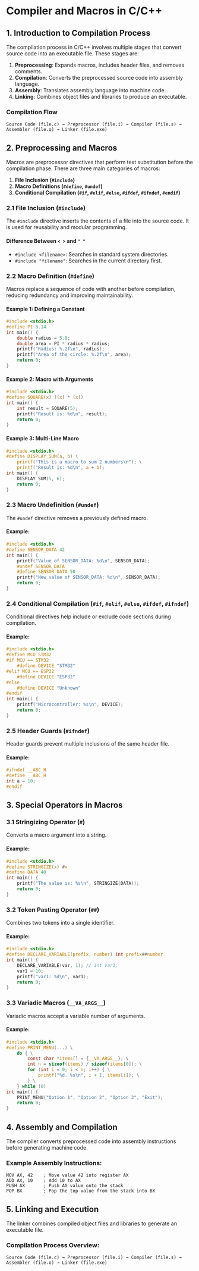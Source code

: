 # Compiler and Macros in C/C++

## 1. Introduction to Compilation Process
The compilation process in C/C++ involves multiple stages that convert source code into an executable file. These stages are:

1. **Preprocessing**: Expands macros, includes header files, and removes comments.
2. **Compilation**: Converts the preprocessed source code into assembly language.
3. **Assembly**: Translates assembly language into machine code.
4. **Linking**: Combines object files and libraries to produce an executable.

### Compilation Flow
```
Source Code (file.c) → Preprocessor (file.i) → Compiler (file.s) → Assembler (file.o) → Linker (file.exe)
```

## 2. Preprocessing and Macros
Macros are preprocessor directives that perform text substitution before the compilation phase. There are three main categories of macros:

1. **File Inclusion (`#include`)**
2. **Macro Definitions (`#define`, `#undef`)**
3. **Conditional Compilation (`#if`, `#elif`, `#else`, `#ifdef`, `#ifndef`, `#endif`)**

### 2.1 File Inclusion (`#include`)
The `#include` directive inserts the contents of a file into the source code. It is used for reusability and modular programming.

#### Difference Between `< >` and `" "`
- `#include <filename>`: Searches in standard system directories.
- `#include "filename"`: Searches in the current directory first.

### 2.2 Macro Definition (`#define`)
Macros replace a sequence of code with another before compilation, reducing redundancy and improving maintainability.

#### Example 1: Defining a Constant
```c
#include <stdio.h>
#define PI 3.14
int main() {
    double radius = 5.0;
    double area = PI * radius * radius;
    printf("Radius: %.2f\n", radius);
    printf("Area of the circle: %.2f\n", area);
    return 0;
}
```

#### Example 2: Macro with Arguments
```c
#include <stdio.h>
#define SQUARE(x) ((x) * (x))
int main() {
    int result = SQUARE(5);
    printf("Result is: %d\n", result);
    return 0;
}
```

#### Example 3: Multi-Line Macro
```c
#include <stdio.h>
#define DISPLAY_SUM(a, b) \
    printf("This is a macro to sum 2 numbers\n"); \
    printf("Result is: %d\n", a + b);
int main() {
    DISPLAY_SUM(5, 6);
    return 0;
}
```

### 2.3 Macro Undefinition (`#undef`)
The `#undef` directive removes a previously defined macro.

#### Example:
```c
#include <stdio.h>
#define SENSOR_DATA 42
int main() {
    printf("Value of SENSOR_DATA: %d\n", SENSOR_DATA);
    #undef SENSOR_DATA
    #define SENSOR_DATA 50
    printf("New value of SENSOR_DATA: %d\n", SENSOR_DATA);
    return 0;
}
```

### 2.4 Conditional Compilation (`#if`, `#elif`, `#else`, `#ifdef`, `#ifndef`)
Conditional directives help include or exclude code sections during compilation.

#### Example:
```c
#include <stdio.h>
#define MCU STM32
#if MCU == STM32
    #define DEVICE "STM32"
#elif MCU == ESP32
    #define DEVICE "ESP32"
#else
    #define DEVICE "Unknown"
#endif
int main() {
    printf("Microcontroller: %s\n", DEVICE);
    return 0;
}
```

### 2.5 Header Guards (`#ifndef`)
Header guards prevent multiple inclusions of the same header file.

#### Example:
```c
#ifndef __ABC_H
#define __ABC_H
int a = 10;
#endif
```

## 3. Special Operators in Macros

### 3.1 Stringizing Operator (`#`)
Converts a macro argument into a string.

#### Example:
```c
#include <stdio.h>
#define STRINGIZE(x) #x
#define DATA 40
int main() {
    printf("The value is: %s\n", STRINGIZE(DATA));
    return 0;
}
```

### 3.2 Token Pasting Operator (`##`)
Combines two tokens into a single identifier.

#### Example:
```c
#include <stdio.h>
#define DECLARE_VARIABLE(prefix, number) int prefix##number
int main() {
    DECLARE_VARIABLE(var, 1); // int var1;
    var1 = 10;
    printf("var1: %d\n", var1);
    return 0;
}
```

### 3.3 Variadic Macros (`__VA_ARGS__`)
Variadic macros accept a variable number of arguments.

#### Example:
```c
#include <stdio.h>
#define PRINT_MENU(...) \
    do { \
        const char *items[] = {__VA_ARGS__}; \
        int n = sizeof(items) / sizeof(items[0]); \
        for (int i = 0; i < n; i++) { \
            printf("%d. %s\n", i + 1, items[i]); \
        } \
    } while (0)
int main() {
    PRINT_MENU("Option 1", "Option 2", "Option 3", "Exit");
    return 0;
}
```

## 4. Assembly and Compilation
The compiler converts preprocessed code into assembly instructions before generating machine code.

### Example Assembly Instructions:
```assembly
MOV AX, 42    ; Move value 42 into register AX
ADD AX, 10    ; Add 10 to AX
PUSH AX       ; Push AX value onto the stack
POP BX        ; Pop the top value from the stack into BX
```

## 5. Linking and Execution
The linker combines compiled object files and libraries to generate an executable file.

### Compilation Process Overview:
```
Source Code (file.c) → Preprocessor (file.i) → Compiler (file.s) → Assembler (file.o) → Linker (file.exe)
```



